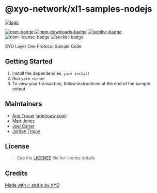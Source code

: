 # @xyo-network/xl1-samples-nodejs

[![logo][]](https://xyo.network)

[![npm-badge][]][npm-link]
[![npm-downloads-badge][]][npm-link]
[![jsdelivr-badge][]][jsdelivr-link]
[![npm-license-badge][]](LICENSE)
[![socket-badge][]][socket-link]

XYO Layer One Protocol Sample Code

## Getting Started

1. Install the dependencies: `yarn install`
1. Run `yarn runner`
1. To view your transaction, follow instructions at the end of the sample output

## Maintainers

-   [Arie Trouw](https://github.com/arietrouw) ([arietrouw.com](https://arietrouw.com))
-   [Matt Jones](https://github.com/jonesmac)
-   [Joel Carter](https://github.com/JoelBCarter)
-   [Jordan Trouw](https://github.com/jordantrouw)

## License

> See the [LICENSE](LICENSE) file for license details

## Credits

[Made with 🔥 and ❄️ by XYO](https://xyo.network)

[logo]: https://cdn.xy.company/img/brand/XYO_full_colored.png

[npm-badge]: https://img.shields.io/npm/v/@xyo-network/xl1-samples-nodejs.svg
[npm-link]: https://www.npmjs.com/package/@xyo-network/xl1-samples-nodejs

[npm-downloads-badge]: https://img.shields.io/npm/dw/@xyo-network/xl1-samples-nodejs
[npm-license-badge]: https://img.shields.io/npm/l/@xyo-network/xl1-samples-nodejs

[jsdelivr-badge]: https://data.jsdelivr.com/v1/package/npm/@xyo-network/xl1-samples-nodejs/badge
[jsdelivr-link]: https://www.jsdelivr.com/package/npm/@xyo-network/xl1-samples-nodejs

[socket-badge]: https://socket.dev/api/badge/npm/package/@xyo-network/xl1-samples-nodejs
[socket-link]: https://socket.dev/npm/package/@xyo-network/xl1-samples-nodejs